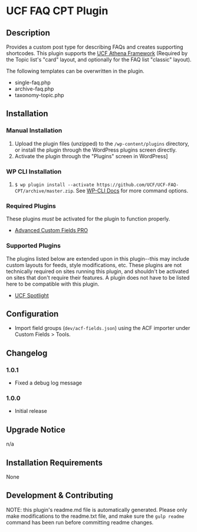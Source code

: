# UCF FAQ CPT Plugin #


## Description ##

Provides a custom post type for describing FAQs and creates supporting shortcodes. This plugin supports the [UCF Athena Framework](https://github.com/UCF/Athena-Framework) (Required by the Topic list's "card" layout, and optionally for the FAQ list "classic" layout).

The following templates can be overwritten in the plugin.
* single-faq.php
* archive-faq.php
* taxonomy-topic.php


## Installation ##

### Manual Installation ###
1. Upload the plugin files (unzipped) to the `/wp-content/plugins` directory, or install the plugin through the WordPress plugins screen directly.
2. Activate the plugin through the "Plugins" screen in WordPress]

### WP CLI Installation ###
1. `$ wp plugin install --activate https://github.com/UCF/UCF-FAQ-CPT/archive/master.zip`.  See [WP-CLI Docs](http://wp-cli.org/commands/plugin/install/) for more command options.

### Required Plugins
These plugins *must* be activated for the plugin to function properly.
* [Advanced Custom Fields PRO](https://www.advancedcustomfields.com/pro/)

### Supported Plugins
The plugins listed below are extended upon in this plugin--this may include custom layouts for feeds, style modifications, etc.  These plugins are not technically required on sites running this plugin, and shouldn't be activated on sites that don't require their features.  A plugin does not have to be listed here to be compatible with this plugin.
* [UCF Spotlight](https://github.com/UCF/UCF-Spotlights-Plugin)

## Configuration

* Import field groups (`dev/acf-fields.json`) using the ACF importer under Custom Fields > Tools.

## Changelog ##

### 1.0.1 ###
* Fixed a debug log message

### 1.0.0 ###
* Initial release


## Upgrade Notice ##

n/a


## Installation Requirements ##

None


## Development & Contributing ##

NOTE: this plugin's readme.md file is automatically generated.  Please only make modifications to the readme.txt file, and make sure the `gulp readme` command has been run before committing readme changes.
